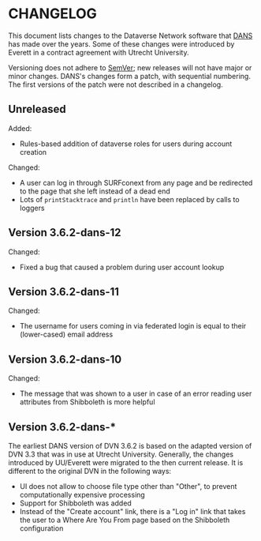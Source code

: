 # CHANGELOG

This document lists changes to the Dataverse Network software that [DANS][DANS] has made over the years. Some of these changes were introduced by Everett in a contract agreement with Utrecht University.

Versioning does not adhere to [SemVer](http://semver.org); new releases will not have major or minor changes. DANS's changes form a patch, with sequential numbering. The first versions of the patch were not described in a changelog.

## Unreleased

Added:

- Rules-based addition of dataverse roles for users during account creation

Changed:

- A user can log in through SURFconext from any page and be redirected to the page that she left instead of a dead end
- Lots of `printStacktrace` and `println` have been replaced by calls to loggers

## Version 3.6.2-dans-12

Changed:

- Fixed a bug that caused a problem during user account lookup

## Version 3.6.2-dans-11

Changed:

- The username for users coming in via federated login is equal to their (lower-cased) email address

## Version 3.6.2-dans-10

Changed:

- The message that was shown to a user in case of an error reading user attributes from Shibboleth is more helpful

## Version 3.6.2-dans-*

The earliest DANS version of DVN 3.6.2 is based on the adapted version of DVN 3.3 that was in use at Utrecht University. Generally, the changes introduced by UU/Everett were migrated to the then current release. It is different to the original DVN in the following ways:

- UI does not allow to choose file type other than "Other", to prevent computationally expensive processing
- Support for Shibboleth was added
- Instead of the "Create account" link, there is a "Log in" link that takes the user to a Where Are You From page based on the Shibboleth configuration

[DANS]: https://www.dans.knaw.nl
